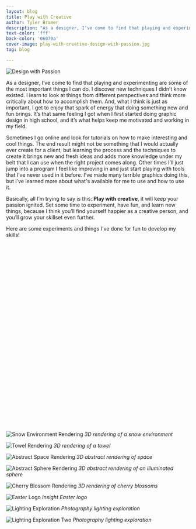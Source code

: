 ```yaml
---
layout: blog
title: Play with Creative
author: Tyler Bramer
description: "As a designer, I’ve come to find that playing and experimenting are some of the most important things I can do and helps keep me motivated and working in my field."
text-color: 'fff'
back-color: '06070a'
cover-image: play-with-creative-design-with-passion.jpg
tag: blog

---
```


![Design with Passion](/img/blog/play-with-creative-design-with-passion.jpg)

As a designer, I’ve come to find that playing and experimenting are some of the most important things I can do. I discover new techniques I didn’t know existed. I learn to look at things from different perspectives and think more critically about how to accomplish them. And, what I think is just as important, I get to enjoy that spark of energy that doing something new and fun brings. It’s that same feeling I got when I first started doing graphic design in high school, and it’s what helps keep me motivated and working in my field.

Sometimes I go online and look for tutorials on how to make interesting and cool things. The end result might not be something that I would actually ever create for a client, but learning the process and the techniques to create it brings new and fresh ideas and adds more knowledge under my belt that I can use when the right project comes along. Other times I’ll just jump into a program I feel like improving in and just start playing with tools that I’ve never used in it before. I’ve made many terrible graphics doing this, but I’ve learned more about what's available for me to use and how to use it.

Basically, all I’m trying to say is this: **Play with creative**, it will keep your passion ignited. Set some time to experiment, have fun, and learn new things, because I think you’ll find yourself happier as a creative person, and you’ll grow your skillset even further.

Here are some experiments and things I've done for fun to develop my skills!

<!-- ![Play With Creative](/img/blog/play-with-creative-design-with-passion.jpg)  -->

<span class="wistia_embed wistia_async_cudcnh4olu popover=true popoverAnimateThumbnail=true" style="display:inline-block;height:500px;width:100%">&nbsp;</span>

![Snow Environment Rendering](/img/blog/play-with-creative-snow-environment.jpg)
*3D rendering of a snow environment*

![Towel Rendering](/img/blog/play-with-creative-towel-render.jpg)
*3D rendering of a towel*

![Abstract Space Rendering](/img/blog/play-with-creative-space-abstract.jpg)
*3D abstract rendering of space*

![Abstract Sphere Rendering](/img/blog/play-with-creative-abstract-sphere.jpg)
*3D abstract rendering of an illuminated sphere*

![Cherry Blossom Rendering](/img/blog/play-with-creative-cherry-blossoms.jpg)
*3D rendering of cherry blossoms*

![Easter Logo](/img/blog/play-with-creative-easter-logo.jpg)
*Insight Easter logo*

![Lighting Exploration](/img/blog/play-with-creative-tyler.jpg)
*Photography lighting exploration*

![Lighting Exploration Two](/img/blog/play-with-creative-tyler-two.jpg)
*Photography lighting exploration*
